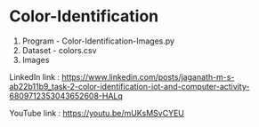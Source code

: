 # Color-Identification
1) Program - Color-Identification-Images.py
2) Dataset - colors.csv
3) Images

LinkedIn link : https://www.linkedin.com/posts/jaganath-m-s-ab22b11b9_task-2-color-identification-iot-and-computer-activity-6809712353043652608-HALq

YouTube link : https://youtu.be/mUKsMSvCYEU
